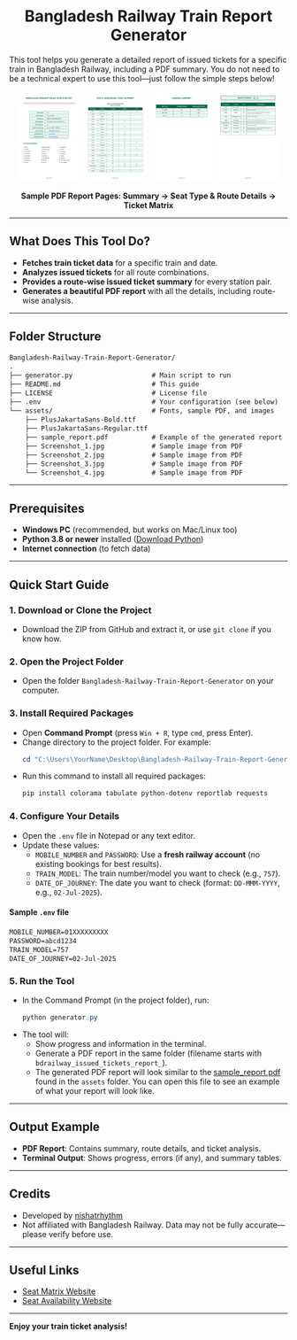<h1 align="center">Bangladesh Railway Train Report Generator</h1>

This tool helps you generate a detailed report of issued tickets for a specific train in Bangladesh Railway, including a PDF summary. You do not need to be a technical expert to use this tool—just follow the simple steps below!

<p align="center">
  <img src="assets/Screenshot_1.jpg" alt="Sample Report Page 1" width="23%"/>
  <img src="assets/Screenshot_2.jpg" alt="Sample Report Page 2" width="23%"/>
  <img src="assets/Screenshot_3.jpg" alt="Sample Report Page 3" width="23%"/>
  <img src="assets/Screenshot_4.jpg" alt="Sample Report Page 4" width="23%"/>
</p>
<p align="center">
  <b>Sample PDF Report Pages: Summary &rarr; Seat Type & Route Details &rarr; Ticket Matrix</b>
</p>

---

## What Does This Tool Do?
- **Fetches train ticket data** for a specific train and date.
- **Analyzes issued tickets** for all route combinations.
- **Provides a route-wise issued ticket summary** for every station pair.
- **Generates a beautiful PDF report** with all the details, including route-wise analysis.

---

## Folder Structure
```
Bangladesh-Railway-Train-Report-Generator/
.
├── generator.py                    # Main script to run
├── README.md                       # This guide
├── LICENSE                         # License file
├── .env                            # Your configuration (see below)
└── assets/                         # Fonts, sample PDF, and images
    ├── PlusJakartaSans-Bold.ttf
    ├── PlusJakartaSans-Regular.ttf
    ├── sample_report.pdf           # Example of the generated report
    ├── Screenshot_1.jpg            # Sample image from PDF
    ├── Screenshot_2.jpg            # Sample image from PDF
    ├── Screenshot_3.jpg            # Sample image from PDF
    └── Screenshot_4.jpg            # Sample image from PDF
```

---

## Prerequisites
- **Windows PC** (recommended, but works on Mac/Linux too)
- **Python 3.8 or newer** installed ([Download Python](https://www.python.org/downloads/))
- **Internet connection** (to fetch data)

---

## Quick Start Guide

### 1. Download or Clone the Project
- Download the ZIP from GitHub and extract it, or use `git clone` if you know how.

### 2. Open the Project Folder
- Open the folder `Bangladesh-Railway-Train-Report-Generator` on your computer.

### 3. Install Required Packages
- Open **Command Prompt** (press `Win + R`, type `cmd`, press Enter).
- Change directory to the project folder. For example:
  ```powershell
  cd "C:\Users\YourName\Desktop\Bangladesh-Railway-Train-Report-Generator"
  ```
- Run this command to install all required packages:
  ```powershell
  pip install colorama tabulate python-dotenv reportlab requests
  ```

### 4. Configure Your Details
- Open the `.env` file in Notepad or any text editor.
- Update these values:
  - `MOBILE_NUMBER` and `PASSWORD`: Use a **fresh railway account** (no existing bookings for best results).
  - `TRAIN_MODEL`: The train number/model you want to check (e.g., `757`).
  - `DATE_OF_JOURNEY`: The date you want to check (format: `DD-MMM-YYYY`, e.g., `02-Jul-2025`).

#### Sample `.env` file
```
MOBILE_NUMBER=01XXXXXXXXX
PASSWORD=abcd1234
TRAIN_MODEL=757
DATE_OF_JOURNEY=02-Jul-2025
```

### 5. Run the Tool
- In the Command Prompt (in the project folder), run:
  ```powershell
  python generator.py
  ```
- The tool will:
  - Show progress and information in the terminal.
  - Generate a PDF report in the same folder (filename starts with `bdrailway_issued_tickets_report_`).
  - The generated PDF report will look similar to the [sample_report.pdf](assets/sample_report.pdf) found in the `assets` folder. You can open this file to see an example of what your report will look like.

---

## Output Example
- **PDF Report**: Contains summary, route details, and ticket analysis.
- **Terminal Output**: Shows progress, errors (if any), and summary tables.

---

## Credits
- Developed by [nishatrhythm](https://github.com/nishatrhythm)
- Not affiliated with Bangladesh Railway. Data may not be fully accurate—please verify before use.

---

## Useful Links
- [Seat Matrix Website](https://seat.onrender.com)
- [Seat Availability Website](https://trainseat.onrender.com)

---

**Enjoy your train ticket analysis!**